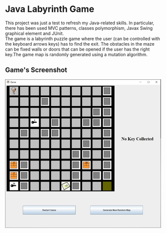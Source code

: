 # Java Labyrinth Game
This project was just a test to refresh my Java-related skills. In particular, there has been used MVC patterns, classes polymorphism,  Javax Swing graphical element and JUnit.  
The game is a labyrinth puzzle game where the user (can be controlled with the keyboard arrows keys) has to find the exit. The obstacles in the maze can be fixed walls or doors that can be opened if the user has the right key.The game map is randomly generated using a mutation algorithm.



## Game's Screenshot
![alt text](https://raw.githubusercontent.com/umeer/Java-Game/master/Game_HUD.JPG)

